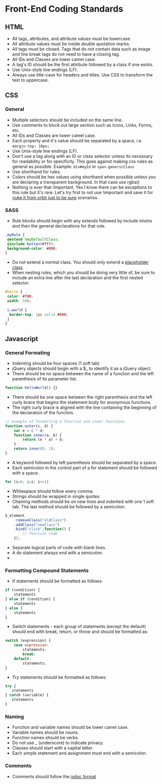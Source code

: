 # Front-End Coding Standards

## HTML

* All tags, attributes, and attribute values must be lowercase.
* All attribute values must be inside double quotation marks.
* All tags must be closed. Tags that do not contain data such as image and line break tags do not need to have a closing tag.
* All IDs and Classes are lower camel case.
* A tag's ID should be the first attribute followed by a class if one exists.
* Use Unix-style line endings (LF).
* Always use title-case for headers and titles. Use CSS to transform the text to uppercase.

## CSS

### General

* Multiple selectors should be included on the same line.
* Use comments to block out large section such as Icons, Links, Forms, etc.
* All IDs and Classes are lower camel case.
* Each property and it's value should be separated by a space, i.e. `margin-top: 10px;`
* Use Unix-style line endings (LF).
* Don't use a tag along with an ID or class selector unless its necessary for readability or for specificity. This goes against making css rules as general as possible. Example: `div#myId` or `span.genericClass`
* Use shorthand for rules.
* Colors should be hex values using shorthand when possible unless you are declaring a transparent background. In that case use rgba()
* Nothing is ever that !important. Yes I know there can be exceptions to this rule but it's rare. Let's try first to not use !important and save it for [nuke it from orbit just to be sure](https://www.youtube.com/watch?v=aCbfMkh940Q) scenarios.

### SASS

* Rule blocks should begin with any extends followed by include mixins and then the general declarations for that rule.

```scss
.myRule {
 @extend %myDefaultClass;
 @include button(#fff);
 background-color: #000;
}
```

* Do not extend a normal class. You should only extend a [placeholder class](http://sass-lang.com/documentation/file.SASS_REFERENCE.html#placeholders)
* When nesting rules, which you should be doing very little of, be sure to include an extra line after the last declaration and the first nested selector.

```scss
#hello {
 color: #f00;
 width: 50%;
 
 &.world {
  border-top: 1px solid #000;
 }
}
```

## Javascript

### General Formating
* Indenting should be four spaces (1 soft tab)
* jQuery objects should begin with a $_ to identify it as a jQuery object.
* There should be no space between the name of a function and the left parenthesis of its parameter list.

```javascript
function helloWorld() {}
```

* There should be one space between the right parenthesis and the left curly brace that begins the statement body for anonymous functions.
* The right curly brace is aligned with the line containing the beginning of the declaration of the function.

```javascript
// example of formatting a function and inner functions
function outer(c, d) {
    var e = c * d;
    function inner(a, b) {
        return (e * a) + b;
    }
    return inner(0, 1);
}
```

* A keyword followed by left parenthesis should be separated by a space.
* Each semicolon in the control part of a for statement should be followed with a space.

```javascript
for (i=0; i<z; i+=1)
```

* Whitespace should follow every comma.
* Strings should be wrapped in single quotes.
* Chaining methods should be on new lines and indented with one 1 soft tab. The last method should be followed by a semicolon.

```javascript
$_element
    .removeClass("oldClass")
    .addClass("newClass")
    .bind("click",function() {
        // function code
    });
```

* Separate logical parts of code with blank lines.
* A do statement always end with a semicolon.
* 
### Formatting Compound Statements

* If statements should be formatted as follows:

```javascript
if (condition) {
    statements
} else if (condition) {
    statements
} else {
    statements
}
```

* Switch statements - each group of statements (except the default) should end with break, return, or throw and should be formatted as:

```javascript
switch (expression) {
    case expression:
        statements;
        break;
    default:
        statements;
}
```

* Try statements should be formatted as follows:

```javascript
try {
   statements
} catch (variable) {
   statements
}
```

### Naming

* Function and variable names should be lower camel case.
* Variable names should be nouns.
* Function names should be verbs.
* Do not use _ (underscore) to indicate privacy.
* Classes should start with a capital letter.
* Each simple statement and assignment must end with a semicolon.

### Comments

* Comments should follow the [jsdoc format](http://usejsdoc.org/)
